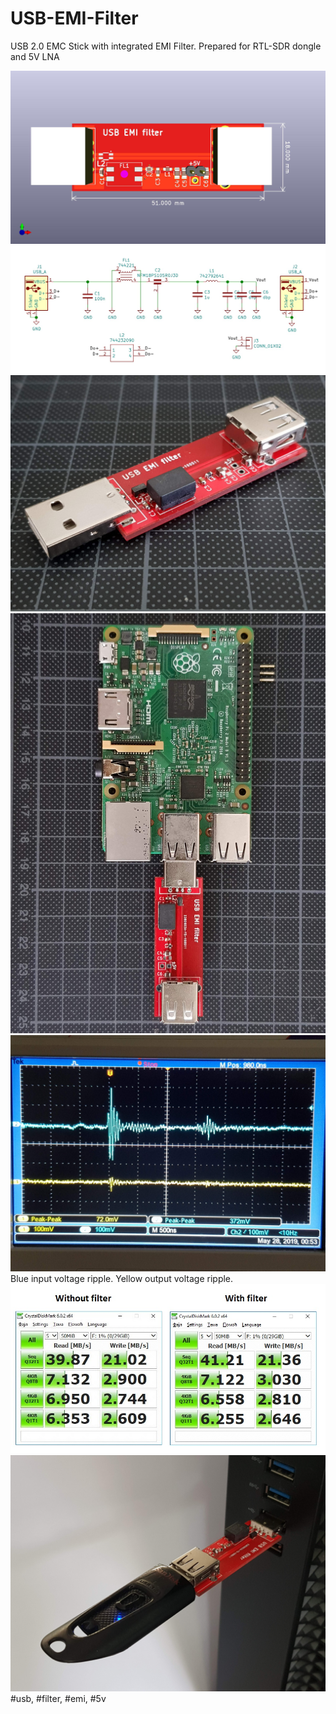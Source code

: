 # USB-EMI-Filter
USB 2.0 EMC Stick with integrated EMI Filter. Prepared for RTL-SDR dongle and 5V LNA

<img src="https://github.com/cernohorsky/USB-EMI-Filter/blob/master/pictures/USB-EMI-Filter-View01.jpg" />
<img src="https://github.com/cernohorsky/USB-EMI-Filter/blob/master/pictures/USB-EMI-Filter-View02.jpg" />
<img src="https://github.com/cernohorsky/USB-EMI-Filter/blob/master/pictures/20190527_185358.jpg" />
<img src="https://github.com/cernohorsky/USB-EMI-Filter/blob/master/pictures/20190527_190036.jpg" />
<img src="https://github.com/cernohorsky/USB-EMI-Filter/blob/master/pictures/20190527_193119.jpg" />
Blue input voltage ripple. Yellow output voltage ripple.
<img src="https://github.com/cernohorsky/USB-EMI-Filter/blob/master/pictures/USB-EMI-Filter-SpeedTest.jpg" />
<img src="https://github.com/cernohorsky/USB-EMI-Filter/blob/master/pictures/20190528_092650.jpg" />
#usb, #filter, #emi, #5v
